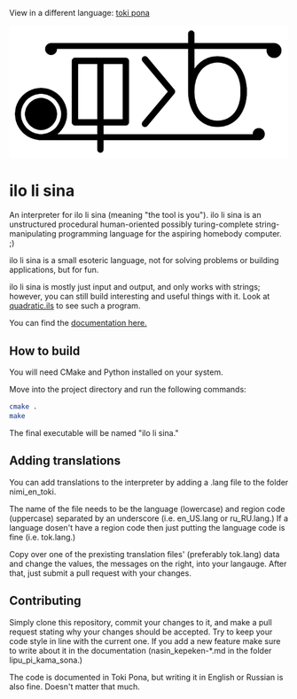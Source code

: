 View in a different language: [toki pona](../README.md "lukin kepeken toki pona")

![ilo li sina logo](../sitelen-suli.png)

# **ilo li sina**

An interpreter for ilo li sina (meaning "the tool is you"). ilo li sina is an unstructured procedural human-oriented possibly turing-complete string-manipulating programming language for the aspiring homebody computer. ;)

ilo li sina is a small esoteric language, not for solving problems or building applications, but for fun.

ilo li sina is mostly just input and output, and only works with strings; however, you can still build interesting and useful things with it. Look at [quadratic.ils](../lipu_pana/quadratic.ils "Quadratic solver in ilo li sina") to see such a program.

You can find the [documentation here.](nasin_kepeken-en_US.md "ilo li sina documentation")

## **How to build**

You will need CMake and Python installed on your system.

Move into the project directory and run the following commands:

```bash
cmake .
make
```

The final executable will be named "ilo li sina."

## **Adding translations**

You can add translations to the interpreter by adding a .lang file to the folder nimi_en_toki.

The name of the file needs to be the language (lowercase) and region code (uppercase) separated by an underscore (i.e. en_US.lang or ru_RU.lang.) If a language dosen't have a region code then just putting the language code is fine (i.e. tok.lang.)

Copy over one of the prexisting translation files' (preferably tok.lang) data and change the values, the messages on the right, into your langauge. After that, just submit a pull request with your changes.

## **Contributing**

Simply clone this repository, commit your changes to it, and make a pull request stating why your changes should be accepted. Try to keep your code style in line with the current one. If you add a new feature make sure to write about it in the documentation (nasin_kepeken-*.md in the folder lipu_pi_kama_sona.)

The code is documented in Toki Pona, but writing it in English or Russian is also fine. Doesn't matter that much.